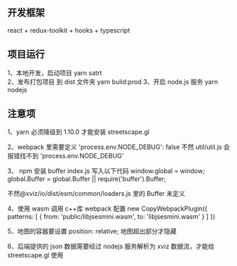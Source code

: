 ## 开发框架

react + redux-toolkit + hooks + typescript

## 项目运行

1、本地开发，启动项目
yarn satrt  
2、发布打包项目 到 dist 文件夹
yarn build:prod
3、开启 node.js 服务
yarn nodejs

## 注意项

1、yarn 必须降级到 1.10.0 才能安装 streetscape.gl

2、webpack 里需要定义
'process.env.NODE_DEBUG': false
不然 util/util.js 会报错找不到 'process.env.NODE_DEBUG'

3、
npm 安装 buffer
index.js 写入以下代码
window.global = window;
global.Buffer = global.Buffer || require('buffer').Buffer;

不然@xviz/io/dist/esm/common/loaders.js 里的 Buffer 未定义

4、使用 wasm 调用 c++库
webpack 配置
new CopyWebpackPlugin({
patterns: [
{ from: 'public/libjsesmini.wasm', to: 'libjsesmini.wasm' }
]
})

5、地图的容器要设置 position: relative; 地图超出部分才隐藏

6、后端提供的 json 数据需要经过 nodejs 服务解析为 xviz 数据流，才能给 streetscape.gl 使用
